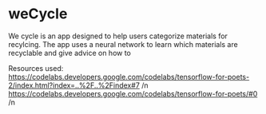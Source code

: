 # weCycle

We cycle is an app designed to help users categorize materials for recylcing. The app uses a neural network to learn which materials are recyclable and give advice on how to 



Resources used:
https://codelabs.developers.google.com/codelabs/tensorflow-for-poets-2/index.html?index=..%2F..%2Findex#7 /n
https://codelabs.developers.google.com/codelabs/tensorflow-for-poets/#0 /n
